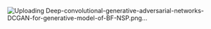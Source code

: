 ![Uploading Deep-convolutional-generative-adversarial-networks-DCGAN-for-generative-model-of-BF-NSP.png…]()
